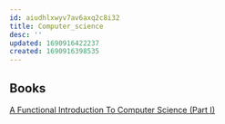 ```yaml
---
id: aiudhlxwyv7av6axq2c8i32
title: Computer_science
desc: ''
updated: 1690916422237
created: 1690916398535
---
```


## Books
[A Functional Introduction To Computer Science (Part I)](https://cs.uwaterloo.ca/~plragde/flaneries/FICS/)
